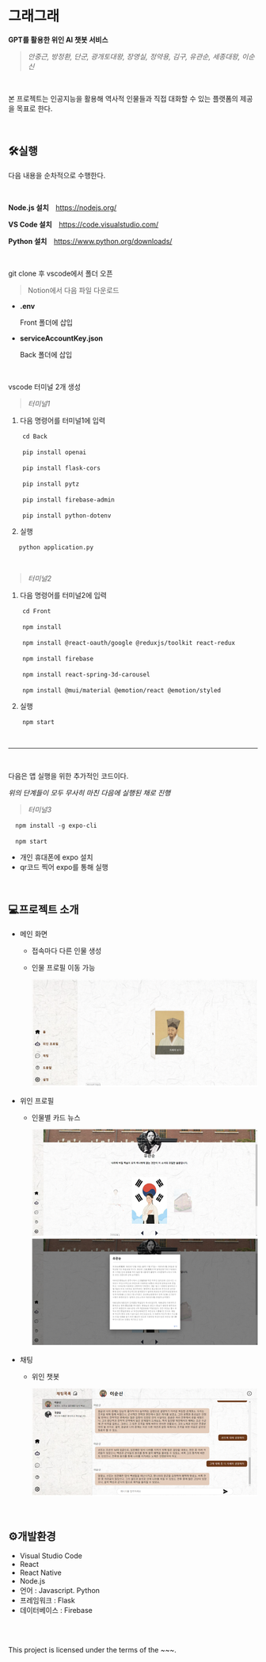 # 그래그래
**GPT를 활용한 위인 AI 챗봇 서비스**

>*안중근, 방정환, 단군, 광개토대왕, 장영실, 정약용, 김구, 유관순, 세종대왕, 이순신*
<br/>

본 프로젝트는 인공지능을 활용해 역사적 인물들과 직접 대화할 수 있는 플랫폼의 제공을 목표로 한다.

<br/>

## 🛠실행
다음 내용을 순차적으로 수행한다.

<br/>

**Node.js 설치** <https://nodejs.org/>

**VS Code 설치** <https://code.visualstudio.com/>

**Python 설치** <https://www.python.org/downloads/>

<br/>

git clone 후 vscode에서 폴더 오픈

>Notion에서 다음 파일 다운로드
* **.env**
  
  Front 폴더에 삽입

* **serviceAccountKey.json**

  Back 폴더에 삽입

<br/>

vscode 터미널 2개 생성
> *터미널1*

1. 다음 명령어를 터미널1에 입력
```
    cd Back
   
    pip install openai
   
    pip install flask-cors
   
    pip install pytz

    pip install firebase-admin

    pip install python-dotenv
```
   
2. 실행

```
   python application.py
```

<br/>

> *터미널2*

 1. 다음 명령어를 터미널2에 입력

```
    cd Front
    
    npm install
    
    npm install @react-oauth/google @reduxjs/toolkit react-redux
    
    npm install firebase
    
    npm install react-spring-3d-carousel
    
    npm install @mui/material @emotion/react @emotion/styled
```
    
 2. 실행

```
    npm start
```

<br/>

***

<br/>

다음은 앱 실행을 위한 추가적인 코드이다.

*위의 단계들이 모두 무사히 마친 다음에 실행된 채로 진행*

> *터미널3*

```
  npm install -g expo-cli

  npm start
```

  * 개인 휴대폰에 expo 설치
  * qr코드 찍어 expo를 통해 실행

<br/>

## 💻프로젝트 소개
* 메인 화면
   * 접속마다 다른 인물 생성
   * 인물 프로필 이동 가능
     
     ![main](https://github.com/PSangYun/graegrae/blob/main/main.png)

* 위인 프로필
  * 인물별 카드 뉴스
    
    ![card](https://github.com/PSangYun/graegrae/blob/main/card.png)
    ![news](https://github.com/PSangYun/graegrae/blob/main/news.png)

* 채팅
  * 위인 챗봇
    
    ![chat](https://github.com/PSangYun/graegrae/blob/main/chat.png)

<br/>

## ⚙개발환경
* Visual Studio Code
* React
* React Native
* Node.js
* 언어 : Javascript. Python
* 프레임워크 : Flask
* 데이터베이스 : Firebase

<br/><br/>

This project is licensed under the terms of the ~~~.
